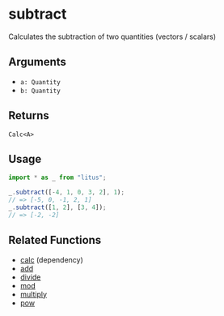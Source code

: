 # subtract

Calculates the subtraction of two quantities (vectors / scalars)

## Arguments

- `a: Quantity`
- `b: Quantity`

## Returns

`Calc<A>`

## Usage

```ts
import * as _ from "litus";

_.subtract([-4, 1, 0, 3, 2], 1);
// => [-5, 0, -1, 2, 1]
_.subtract([1, 2], [3, 4]);
// => [-2, -2]
```

## Related Functions

- [calc](calc.md) (dependency)
- [add](add.md)
- [divide](divide.md)
- [mod](mod.md)
- [multiply](multiply.md)
- [pow](pow.md)
